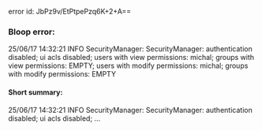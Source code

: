 error id: JbPz9v/EtPtpePzq6K+2+A==
### Bloop error:

25/06/17 14:32:21 INFO SecurityManager: SecurityManager: authentication disabled; ui acls disabled; users with view permissions: michal; groups with view permissions: EMPTY; users with modify permissions: michal; groups with modify permissions: EMPTY
#### Short summary: 

25/06/17 14:32:21 INFO SecurityManager: SecurityManager: authentication disabled; ui acls disabled; ...
